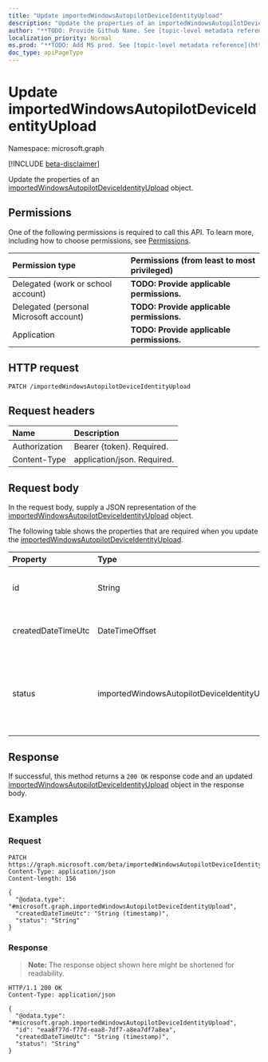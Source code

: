 ```yaml
---
title: "Update importedWindowsAutopilotDeviceIdentityUpload"
description: "Update the properties of an importedWindowsAutopilotDeviceIdentityUpload object."
author: "**TODO: Provide Github Name. See [topic-level metadata reference](https://msgo.azurewebsites.net/add/document/guidelines/metadata.html#topic-level-metadata)**"
localization_priority: Normal
ms.prod: "**TODO: Add MS prod. See [topic-level metadata reference](https://msgo.azurewebsites.net/add/document/guidelines/metadata.html#topic-level-metadata)**"
doc_type: apiPageType
---
```


# Update importedWindowsAutopilotDeviceIdentityUpload
Namespace: microsoft.graph

[!INCLUDE [beta-disclaimer](../../includes/beta-disclaimer.md)]

Update the properties of an [importedWindowsAutopilotDeviceIdentityUpload](../resources/importedwindowsautopilotdeviceidentityupload.md) object.

## Permissions
One of the following permissions is required to call this API. To learn more, including how to choose permissions, see [Permissions](/graph/permissions-reference).

|Permission type|Permissions (from least to most privileged)|
|:---|:---|
|Delegated (work or school account)|**TODO: Provide applicable permissions.**|
|Delegated (personal Microsoft account)|**TODO: Provide applicable permissions.**|
|Application|**TODO: Provide applicable permissions.**|

## HTTP request

<!-- {
  "blockType": "ignored"
}
-->
``` http
PATCH /importedWindowsAutopilotDeviceIdentityUpload
```

## Request headers
|Name|Description|
|:---|:---|
|Authorization|Bearer {token}. Required.|
|Content-Type|application/json. Required.|

## Request body
In the request body, supply a JSON representation of the [importedWindowsAutopilotDeviceIdentityUpload](../resources/importedwindowsautopilotdeviceidentityupload.md) object.

The following table shows the properties that are required when you update the [importedWindowsAutopilotDeviceIdentityUpload](../resources/importedwindowsautopilotdeviceidentityupload.md).

|Property|Type|Description|
|:---|:---|:---|
|id|String|**TODO: Add Description** Inherited from [entity](../resources/entity.md)|
|createdDateTimeUtc|DateTimeOffset|DateTime when the entity is created.|
|status|importedWindowsAutopilotDeviceIdentityUploadStatus|Upload status. Possible values are: `noUpload`, `pending`, `complete`, `error`.|



## Response

If successful, this method returns a `200 OK` response code and an updated [importedWindowsAutopilotDeviceIdentityUpload](../resources/importedwindowsautopilotdeviceidentityupload.md) object in the response body.

## Examples

### Request
<!-- {
  "blockType": "request",
  "name": "update_importedwindowsautopilotdeviceidentityupload"
}
-->
``` http
PATCH https://graph.microsoft.com/beta/importedWindowsAutopilotDeviceIdentityUpload
Content-Type: application/json
Content-length: 156

{
  "@odata.type": "#microsoft.graph.importedWindowsAutopilotDeviceIdentityUpload",
  "createdDateTimeUtc": "String (timestamp)",
  "status": "String"
}
```


### Response
>**Note:** The response object shown here might be shortened for readability.
<!-- {
  "blockType": "response",
  "truncated": true
}
-->
``` http
HTTP/1.1 200 OK
Content-Type: application/json

{
  "@odata.type": "#microsoft.graph.importedWindowsAutopilotDeviceIdentityUpload",
  "id": "eaa8f77d-f77d-eaa8-7df7-a8ea7df7a8ea",
  "createdDateTimeUtc": "String (timestamp)",
  "status": "String"
}
```

